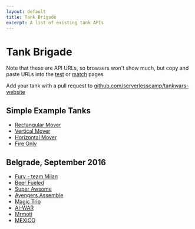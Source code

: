 ```yaml
---
layout: default
title: Tank Brigade
excerpt: A list of existing tank APIs
---
```


# Tank Brigade

Note that these are API URLs, so browsers won't show much, but copy and paste URLs into the [test](/pages/test.html) or [match](/pages/match.html) pages

Add your tank with a pull request to [github.com/serverlesscamp/tankwars-website](https://github.com/serverlesscamp/tankwars-website/tree/master/pages/tank_brigade.md)

## Simple Example Tanks

* [Rectangular Mover](https://6ug9dleeta.execute-api.us-east-1.amazonaws.com/latest/r)
* [Vertical Mover](https://6ug9dleeta.execute-api.us-east-1.amazonaws.com/latest/v)
* [Horizontal Mover](https://6ug9dleeta.execute-api.us-east-1.amazonaws.com/latest/h)
* [Fire Only](https://lm3glrrmt1.execute-api.us-east-1.amazonaws.com/latest)


## Belgrade, September 2016

* [Fury - team Milan](https://vpaed0ruq8.execute-api.us-east-1.amazonaws.com/latest)
* [Beer Fueled](https://l482e62ogk.execute-api.us-west-2.amazonaws.com/latest/beer-fueled)
* [Super Awsome](https://txzvf9a5sf.execute-api.us-east-1.amazonaws.com/latest)
* [Avengers Assemble](https://qsizmwq6jc.execute-api.eu-central-1.amazonaws.com/latest)
* [Magic Trio](https://5i82ha1pvd.execute-api.us-east-1.amazonaws.com/latest)
* [AI-WAR](https://lbybx33jjh.execute-api.us-east-1.amazonaws.com/latest)
* [Mrmoti](https://6wbdncsd88.execute-api.us-east-1.amazonaws.com/latest)
* [MEXICO](https://bb06b6b2bk.execute-api.us-east-1.amazonaws.com/latest)
 


